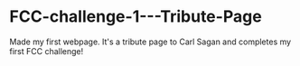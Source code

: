 # FCC-challenge-1---Tribute-Page
Made my first webpage. It's a tribute page to Carl Sagan and completes my first FCC challenge!
